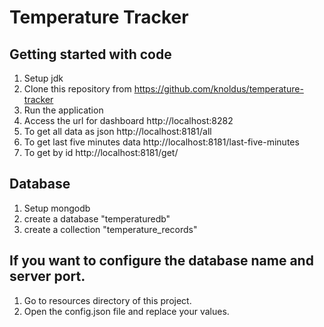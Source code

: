 # Temperature Tracker
## Getting started with code
1. Setup jdk
2. Clone this repository from https://github.com/knoldus/temperature-tracker
3. Run the application
4. Access the url for dashboard http://localhost:8282
5. To get all data as json http://localhost:8181/all
6. To get last five minutes data http://localhost:8181/last-five-minutes
7. To get by id http://localhost:8181/get/<ENTER ID>

## Database
1. Setup mongodb
2. create a database "temperaturedb"
3. create a collection "temperature_records"

## If you want to configure the database name and server port.
1. Go to resources directory of this project.
2. Open the config.json file and replace your values.
